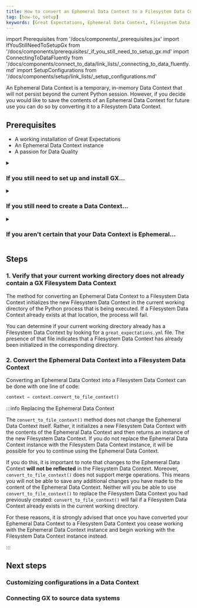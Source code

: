 ```yaml
---
title: How to convert an Ephemeral Data Context to a Filesystem Data Context
tag: [how-to, setup]
keywords: [Great Expectations, Ephemeral Data Context, Filesystem Data Context]
---
```


import Prerequisites from '/docs/components/_prerequisites.jsx'
import IfYouStillNeedToSetupGx from '/docs/components/prerequisites/_if_you_still_need_to_setup_gx.md'
import ConnectingToDataFluently from '/docs/components/connect_to_data/link_lists/_connecting_to_data_fluently.md'
import SetupConfigurations from '/docs/components/setup/link_lists/_setup_configurations.md'

An Ephemeral Data Context is a temporary, in-memory Data Context that will not persist beyond the current Python session.  However, if you decide you would like to save the contents of an Ephemeral Data Context for future use you can do so by converting it to a Filesystem Data Context.

## Prerequisites

<Prerequisites>

- A working installation of Great Expectations
- An Ephemeral Data Context instance
- A passion for Data Quality

</Prerequisites> 

<details>
<summary>

### If you still need to set up and install GX...

</summary>

<IfYouStillNeedToSetupGx />

</details>


<details>
<summary>

### If you still need to create a Data Context...

</summary>

The `get_context()` method will return an Ephemeral Data Context if your system is not set up to work with GX Cloud and a Filesystem Data Context cannot be found.  For more information, see:
- [How to quickly instantiate a Data Context](/docs/guides/setup/configuring_data_contexts/instantiating_data_contexts/how_to_quickly_instantiate_a_data_context)

You can also instantiate an Ephemeral Data Context (for those occasions when your system is set up to work with GX Cloud or you do have a previously initialized Filesystem Data Context).  For more information, see:
- [How to instantiate an Ephemeral Data Context](/docs/guides/setup/configuring_data_contexts/instantiating_data_contexts/how_to_explicitly_instantiate_an_ephemeral_data_context)

</details>

<details>

<summary>

### If you aren't certain that your Data Context is Ephemeral...

</summary>

You can easily check to see if you are working with an Ephemeral Data Context with the following code (in this example, we are assuming your Data Context is stored in the variable `context`):

```python title="Python code"
from great_expectations.data_context import EphemeralDataContext

# ...

if isinstance(context, EphemeralDataContext):
    print(It's Ephemeral!)
```

</details>

## Steps

### 1. Verify that your current working directory does not already contain a GX Filesystem Data Context

The method for converting an Ephemeral Data Context to a Filesystem Data Context initializes the new Filesystem Data Context in the current working directory of the Python process that is being executed.  If a Filesystem Data Context already exists at that location, the process will fail.

You can determine if your current working directory already has a Filesystem Data Context by looking for a `great_expectations.yml` file.  The presence of that file indicates that a Filesystem Data Context has already been initialized in the corresponding directory.

### 2. Convert the Ephemeral Data Context into a Filesystem Data Context

Converting an Ephemeral Data Context into a Filesystem Data Context can be done with one line of code:

```python title="Python code"
context = context.convert_to_file_context()
```

:::info Replacing the Ephemeral Data Context

The `convert_to_file_context()` method does not change the Ephemeral Data Context itself.  Rather, it initializes a new Filesystem Data Context with the contents of the Ephemeral Data Context and then returns an instance of the new Filesystem Data Context.  If you do not replace the Ephemeral Data Context instance with the Filesystem Data Context instance, it will be possible for you to continue using the Ephemeral Data Context.  

If you do this, it is important to note that changes to the Ephemeral Data Context **will not be reflected** in the Filesystem Data Context.  Moreover, `convert_to_file_context()` does not support merge operations. This means you will not be able to save any additional changes you have made to the content of the Ephemeral Data Context.  Neither will you be able to use `convert_to_file_context()` to replace the Filesystem Data Context you had previously created: `convert_to_file_context()` will fail if a Filesystem Data Context already exists in the current working directory.

For these reasons, it is strongly advised that once you have converted your Ephemeral Data Context to a Filesystem Data Context you cease working with the Ephemeral Data Context instance and begin working with the Filesystem Data Context instance instead.

:::


## Next steps

### Customizing configurations in a Data Context

<SetupConfigurations />

### Connecting GX to source data systems

<ConnectingToDataFluently />